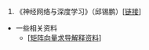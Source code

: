 1. 《神经网络与深度学习》（邱锡鹏）[[链接](https://nndl.github.io/)]
* 一些相关资料
  * [[矩阵向量求导解释资料](https://www.cnblogs.com/pinard/p/10750718.html)]

